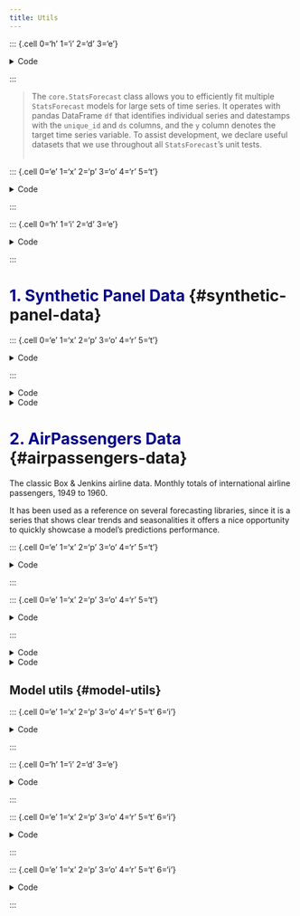 ```yaml
---
title: Utils
---
```


::: {.cell 0=‘h’ 1=‘i’ 2=‘d’ 3=‘e’}

<details>
<summary>Code</summary>

``` python
%load_ext autoreload
%autoreload 2
```

</details>

:::

> The `core.StatsForecast` class allows you to efficiently fit multiple
> `StatsForecast` models for large sets of time series. It operates with
> pandas DataFrame `df` that identifies individual series and datestamps
> with the `unique_id` and `ds` columns, and the `y` column denotes the
> target time series variable. To assist development, we declare useful
> datasets that we use throughout all `StatsForecast`’s unit
> tests.<br><br>

::: {.cell 0=‘e’ 1=‘x’ 2=‘p’ 3=‘o’ 4=‘r’ 5=‘t’}

<details>
<summary>Code</summary>

``` python
import random
from typing import Union

import numpy as np
import pandas as pd
import polars as pl
from scipy.stats import norm
from numba import njit
```

</details>

:::

::: {.cell 0=‘h’ 1=‘i’ 2=‘d’ 3=‘e’}

<details>
<summary>Code</summary>

``` python
import matplotlib.pyplot as plt

from nbdev.showdoc import add_docs, show_doc
```

</details>

:::

# <span style="color:DarkBlue">1. Synthetic Panel Data </span> {#synthetic-panel-data}

::: {.cell 0=‘e’ 1=‘x’ 2=‘p’ 3=‘o’ 4=‘r’ 5=‘t’}

<details>
<summary>Code</summary>

``` python
def generate_series(n_series: int,
                    freq: str = 'D',
                    min_length: int = 50,
                    max_length: int = 500,
                    n_static_features: int = 0,
                    equal_ends: bool = False,
                    engine:str = 'pandas', 
                    seed: int = 0) -> Union[pd.DataFrame, pl.DataFrame]:
    """Generate Synthetic Panel Series.

    Generates `n_series` of frequency `freq` of different lengths in the interval [`min_length`, `max_length`].
    If `n_static_features > 0`, then each series gets static features with random values.
    If `equal_ends == True` then all series end at the same date.

    **Parameters:**<br>
    `n_series`: int, number of series for synthetic panel.<br>
    `min_length`: int, minimal length of synthetic panel's series.<br>
    `max_length`: int, minimal length of synthetic panel's series.<br>
    `n_static_features`: int, default=0, number of static exogenous variables for synthetic panel's series.<br>
    `equal_ends`: bool, if True, series finish in the same date stamp `ds`.<br>
    `freq`: str, frequency of the data, [panda's available frequencies](https://pandas.pydata.org/pandas-docs/stable/user_guide/timeseries.html#offset-aliases).<br>
    `engine`: str, engine to be used in DataFrame construction; NOTE: index does not exist in polars DataFrame

    **Returns:**<br>
    `freq`: pandas.DataFrame | polars.DataFrame, synthetic panel with columns [`unique_id`, `ds`, `y`] and exogenous.
    """

    available_engines = ['pandas', 'polars']
    if engine.lower() not in available_engines:
        raise ValueError(
                """{} is not a correct engine; available options: {}"""
                .format(engine, ", ".join(available_engines))
            )

    seasonalities = {'D': 7, 'M': 12}
    season = seasonalities[freq]
    
    rng = np.random.RandomState(seed)
    series_lengths = rng.randint(min_length, max_length + 1, n_series)
    total_length = series_lengths.sum()

    vals_dict:dict = {}

    # Unique id generator
    vals_dict['unique_id'] = np.concatenate([
        np.repeat(i, serie_length) for i, serie_length in enumerate(series_lengths)
    ])

    vals_dict['y'] = np.arange(total_length) % season + rng.rand(total_length) * 0.5

    # Generating X number of dates that will be concatenated over to create
    # continues repetition for each unique_id, 'ds' column will be the final
    # result.
    dates = (
        pd.date_range('2000-01-01', periods=max_length, freq=freq).values
    )

    if equal_ends:
        vals_dict['ds'] = (
            np.concatenate(
                [dates[-serie_length:] for serie_length in series_lengths],
            )
        )

    else:
        vals_dict['ds'] = (
            np.concatenate(
                [dates[:serie_length] for serie_length in series_lengths],
            )
        )

    for i in range(n_static_features):
        random.seed(seed)
        static_values = [
            [random.randint(0, 100)] * serie_length for serie_length in series_lengths
        ]
        vals_dict[f'static_{i}'] = np.hstack(static_values)
        if i == 0:
            vals_dict['y'] = vals_dict['y'] * (1 + vals_dict[f'static_{i}'])

    cat_cols = [col for col in vals_dict.keys() if 'static' in col]
    cat_cols.append('unique_id')

    if engine.lower() == 'pandas':
        df = pd.DataFrame(vals_dict)
        df[cat_cols] = df[cat_cols].astype('category')
        df['unique_id'] = df['unique_id'].cat.as_ordered()
        df = df.set_index('unique_id')
        return df
    
    elif engine.lower() == 'polars':
        df = pl.DataFrame(vals_dict)
        df = df.with_columns(pl.col('unique_id').sort())
        for col in cat_cols:
            df = df.with_columns(pl.col(col).cast(str).cast(pl.Categorical))
        return df

    else:
        raise ValueError(f"{engine} is not available.")
```

</details>

:::

<details>
<summary>Code</summary>

``` python
show_doc(generate_series, title_level=3)
```

</details>
<details>
<summary>Code</summary>

``` python
from statsforecast.utils import generate_series

synthetic_panel = generate_series(n_series=2)
synthetic_panel.groupby('unique_id').head(4)
```

</details>

# <span style="color:DarkBlue">2. AirPassengers Data </span> {#airpassengers-data}

The classic Box & Jenkins airline data. Monthly totals of international
airline passengers, 1949 to 1960.

It has been used as a reference on several forecasting libraries, since
it is a series that shows clear trends and seasonalities it offers a
nice opportunity to quickly showcase a model’s predictions performance.

::: {.cell 0=‘e’ 1=‘x’ 2=‘p’ 3=‘o’ 4=‘r’ 5=‘t’}

<details>
<summary>Code</summary>

``` python
AirPassengers = np.array([112., 118., 132., 129., 121., 135., 148., 148., 136., 119., 104.,
                          118., 115., 126., 141., 135., 125., 149., 170., 170., 158., 133.,
                          114., 140., 145., 150., 178., 163., 172., 178., 199., 199., 184.,
                          162., 146., 166., 171., 180., 193., 181., 183., 218., 230., 242.,
                          209., 191., 172., 194., 196., 196., 236., 235., 229., 243., 264.,
                          272., 237., 211., 180., 201., 204., 188., 235., 227., 234., 264.,
                          302., 293., 259., 229., 203., 229., 242., 233., 267., 269., 270.,
                          315., 364., 347., 312., 274., 237., 278., 284., 277., 317., 313.,
                          318., 374., 413., 405., 355., 306., 271., 306., 315., 301., 356.,
                          348., 355., 422., 465., 467., 404., 347., 305., 336., 340., 318.,
                          362., 348., 363., 435., 491., 505., 404., 359., 310., 337., 360.,
                          342., 406., 396., 420., 472., 548., 559., 463., 407., 362., 405.,
                          417., 391., 419., 461., 472., 535., 622., 606., 508., 461., 390.,
                          432.])
```

</details>

:::

::: {.cell 0=‘e’ 1=‘x’ 2=‘p’ 3=‘o’ 4=‘r’ 5=‘t’}

<details>
<summary>Code</summary>

``` python
AirPassengersDF = pd.DataFrame({'unique_id': np.ones(len(AirPassengers)),
                                'ds': pd.date_range(start='1949-01-01',
                                                    periods=len(AirPassengers), freq='M'),
                                'y': AirPassengers})
```

</details>

:::

<details>
<summary>Code</summary>

``` python
from statsforecast.utils import AirPassengersDF

AirPassengersDF.head(12)
```

</details>
<details>
<summary>Code</summary>

``` python
#We are going to plot the ARIMA predictions, and the prediction intervals.
fig, ax = plt.subplots(1, 1, figsize = (20, 7))
plot_df = AirPassengersDF.set_index('ds')

plot_df[['y']].plot(ax=ax, linewidth=2)
ax.set_title('AirPassengers Forecast', fontsize=22)
ax.set_ylabel('Monthly Passengers', fontsize=20)
ax.set_xlabel('Timestamp [t]', fontsize=20)
ax.legend(prop={'size': 15})
ax.grid()
```

</details>

## Model utils {#model-utils}

::: {.cell 0=‘e’ 1=‘x’ 2=‘p’ 3=‘o’ 4=‘r’ 5=‘t’ 6=‘i’}

<details>
<summary>Code</summary>

``` python
@njit
def _repeat_val_seas(season_vals: np.ndarray, h: int, season_length: int):
    out = np.empty(h, np.float32)
    for i in range(h):
        out[i] = season_vals[i % season_length]
    return out

@njit
def _seasonal_naive(
        y: np.ndarray, # time series
        h: int, # forecasting horizon
        fitted: bool, #fitted values
        season_length: int, # season length
    ): 
    if y.size < season_length:
        return {'mean': np.full(h, np.nan, np.float32)}
    n = y.size
    season_vals = np.empty(season_length, np.float32)
    fitted_vals = np.full(y.size, np.nan, np.float32)
    for i in range(season_length):
        s_naive = _naive(y[(i +  n % season_length)::season_length], h=1, fitted=fitted)
        season_vals[i] = s_naive['mean'].item()
        if fitted:
            fitted_vals[(i +  n % season_length)::season_length] = s_naive['fitted']
    out = _repeat_val_seas(season_vals=season_vals, h=h, season_length=season_length)
    fcst = {'mean': out}
    if fitted:
        fcst['fitted'] = fitted_vals[-n:]
    return fcst

@njit
def _repeat_val(val: float, h: int):
    return np.full(h, val, np.float32)

@njit
def _naive(
        y: np.ndarray, # time series
        h: int, # forecasting horizon
        fitted: bool, # fitted values
    ): 
    mean = _repeat_val(val=y[-1], h=h)
    if fitted:
        fitted_vals = np.full(y.size, np.nan, np.float32)
        fitted_vals[1:] = np.roll(y, 1)[1:]
        return {'mean': mean, 'fitted': fitted_vals}
    return {'mean': mean}
```

</details>

:::

::: {.cell 0=‘h’ 1=‘i’ 2=‘d’ 3=‘e’}

<details>
<summary>Code</summary>

``` python
# test seasonal naive
y = np.array([0.50187596, 0.40536128, 0.33436676, 0.27868117, 0.25251294,
       0.18961286, 0.07082107, 2.58699709, 3.06466854, 2.25150509,
       1.33027107, 0.73332616, 0.50187596, 0.40536128, 0.33436676,
       0.27868117, 0.25251294, 0.18961286, 0.07082107, 2.58699709,
       3.06466854, 2.25150509, 1.33027107, 0.73332616, 0.50187596,
       0.40536128, 0.33436676, 0.27868117, 0.25251294, 0.18961286,
       0.07082107, 2.58699709, 3.06466854, 2.25150509, 1.33027107,
       0.73332616, 0.50187596, 0.40536128, 0.33436676, 0.27868117,
       0.25251294, 0.18961286, 0.07082107, 2.58699709, 3.06466854,
       2.25150509, 1.33027107, 0.73332616, 0.50187596, 0.40536128,
       0.33436676, 0.27868117, 0.25251294, 0.18961286, 0.07082107,
       2.58699709, 3.06466854, 2.25150509, 1.33027107, 0.73332616,
       0.50187596, 0.40536128, 0.33436676, 0.27868117, 0.25251294,
       0.18961286, 0.07082107, 2.58699709, 3.06466854, 2.25150509,
       1.33027107, 0.73332616, 0.50187596, 0.40536128, 0.33436676,
       0.27868117, 0.25251294, 0.18961286, 0.07082107, 2.58699709,
       3.06466854, 2.25150509, 1.33027107, 0.73332616, 0.50187596,
       0.40536128, 0.33436676, 0.27868117, 0.25251294, 0.18961286,
       0.07082107, 2.58699709, 3.06466854, 2.25150509, 1.33027107,
       0.73332616, 0.50187596, 0.40536128, 0.33436676, 0.27868117,
       0.25251294, 0.18961286, 0.07082107, 2.58699709, 3.06466854,
       2.25150509, 1.33027107, 0.73332616, 0.50187596, 0.40536128,
       0.33436676, 0.27868117, 0.25251294, 0.18961286, 0.07082107,
       2.58699709, 3.06466854, 2.25150509, 1.33027107, 0.73332616,
       0.50187596, 0.40536128, 0.33436676, 0.27868117, 0.25251294,
       0.18961286])
seas_naive_fcst = dict(_seasonal_naive(y=y, h=12, season_length=12, fitted=True))['mean']
np.testing.assert_array_almost_equal(seas_naive_fcst, y[-12:])


y = np.array([0.05293832, 0.10395079, 0.25626143, 0.61529232, 1.08816604,
       0.54493457, 0.43415014, 0.47676606, 5.32806397, 3.00553563,
       0.04473598, 0.04920475, 0.05293832, 0.10395079, 0.25626143,
       0.61529232, 1.08816604, 0.54493457, 0.43415014, 0.47676606,
       5.32806397, 3.00553563, 0.04473598, 0.04920475, 0.05293832,
       0.10395079, 0.25626143, 0.61529232, 1.08816604, 0.54493457,
       0.43415014, 0.47676606, 5.32806397, 3.00553563, 0.04473598,
       0.04920475, 0.05293832, 0.10395079, 0.25626143, 0.61529232,
       1.08816604, 0.54493457, 0.43415014, 0.47676606, 5.32806397,
       3.00553563, 0.04473598, 0.04920475, 0.05293832, 0.10395079,
       0.25626143, 0.61529232, 1.08816604])
seas_naive_fcst = dict(_seasonal_naive(y=y, h=12, season_length=12, fitted=True))['mean']
np.testing.assert_array_almost_equal(seas_naive_fcst, y[-12:])
```

</details>

:::

::: {.cell 0=‘e’ 1=‘x’ 2=‘p’ 3=‘o’ 4=‘r’ 5=‘t’ 6=‘i’}

<details>
<summary>Code</summary>

``` python
# Functions used for calculating prediction intervals 
def _quantiles(level): 
    level = np.asarray(level)
    z = norm.ppf(0.5+level/200)   
    return z

def _calculate_intervals(out, level, h, sigmah):
    z = _quantiles(np.asarray(level))
    zz = np.repeat(z, h)
    zz = zz.reshape(z.shape[0], h)
    lower = out['mean'] - zz * sigmah
    upper = out['mean'] + zz * sigmah
    pred_int = {**{f'lo-{lv}': lower[i] for i, lv in enumerate(level)}, 
                **{f'hi-{lv}': upper[i] for i, lv in enumerate(level)}}    
    return pred_int

def _calculate_sigma(residuals, n): 
    sigma = np.nansum(residuals ** 2) 
    sigma = sigma / n
    sigma = np.sqrt(sigma)
    return sigma
```

</details>

:::

::: {.cell 0=‘e’ 1=‘x’ 2=‘p’ 3=‘o’ 4=‘r’ 5=‘t’ 6=‘i’}

<details>
<summary>Code</summary>

``` python
class ConformalIntervals:
    """Class for storing conformal intervals metadata information."""

    def __init__(
        self,
        n_windows: int = 2,
        h: int = 1,
        method: str = "conformal_distribution",
    ):
        if n_windows < 2:
            raise ValueError(
                "You need at least two windows to compute conformal intervals"
            )
        allowed_methods = ["conformal_distribution"]
        if method not in allowed_methods:
            raise ValueError(f"method must be one of {allowed_methods}")
        self.n_windows = n_windows
        self.h = h
        self.method = method
```

</details>

:::

